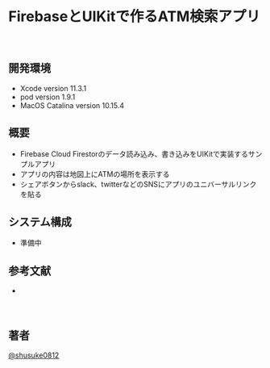 FirebaseとUIKitで作るATM検索アプリ
====
　
## 開発環境
- Xcode version 11.3.1
- pod version 1.9.1
- MacOS Catalina version 10.15.4

## 概要
- Firebase Cloud Firestorのデータ読み込み、書き込みをUIKitで実装するサンプルアプリ
- アプリの内容は地図上にATMの場所を表示する  
- シェアボタンからslack、twitterなどのSNSにアプリのユニバーサルリンクを貼る

## システム構成
- 準備中

## 参考文献
-   
　 
## 著者
[@shusuke0812](https://github.com/shusuke0812)
